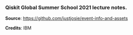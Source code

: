 
### **Qiskit Global Summer School 2021** lecture notes.

**Source**: https://github.com/justjosie/event-info-and-assets

**Credits**: IBM
